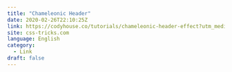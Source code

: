 ```yaml
---
title: "Chameleonic Header"
date: 2020-02-26T22:10:25Z
link: https://codyhouse.co/tutorials/chameleonic-header-effect?utm_medium=RSS&utm_source=news.12bit.vn
site: css-tricks.com
language: English
category:
  - Link
draft: false
---
```

